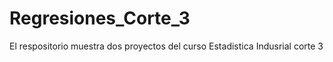 # Regresiones_Corte_3
El respositorio muestra dos proyectos del curso Estadistica Indusrial corte 3 
